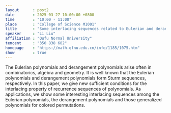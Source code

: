 ```yaml
---
layout      : post2
date        : 2025-03-27 10:00:00 +0800
time        : "10:00 - 11:00"
place       : "College of Science M1001"
title       : "Some interlacing sequences related to Eulerian and derangement polynomials"
speaker     : "Li Liu"
affiliation : "Qufu Normal University"
tencent     : "350 838 682"
homepage    : "https://math.qfnu.edu.cn/info/1185/1075.htm"
show        : true
---
```

The Eulerian polynomials and derangement polynomials arise often in combinatorics,
algebra and geometry. It is well known that the Eulerian polynomials and derangement polynomials form Sturm sequences, respectively. In this paper, we give new sufficient conditions for the interlacing property of recurrence sequences of polynomials. As applications, we show some interesting interlacing sequences among the Eulerian polynomials, the derangement polynomials and those generalized polynomials for colored permutations.
